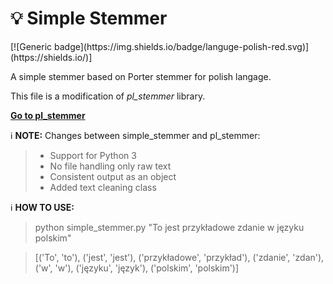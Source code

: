 <p align="center"><h1>💡 Simple Stemmer</h1></p>
[![Generic badge](https://img.shields.io/badge/languge-polish-red.svg)](https://shields.io/)]

A simple stemmer based on Porter stemmer for polish langage.

This file is a modification of _pl_stemmer_ library.

**[Go to pl_stemmer](https://github.com/Tutanchamon/pl_stemmer/tree/master)**

ℹ️ **NOTE:** Changes between simple_stemmer and pl_stemmer: 
> * Support for Python 3
> * No file handling only raw text
> * Consistent output as an object 
> * Added text cleaning class

ℹ️ **HOW TO USE:**
> python simple_stemmer.py "To jest przykładowe zdanie w języku polskim"

> [('To', 'to'), ('jest', 'jest'), ('przykładowe', 'przykład'), ('zdanie', 'zdan'), ('w', 'w'), ('języku', 'język'), ('polskim', 'polskim')]
